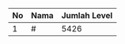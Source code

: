 | No | Nama            | Jumlah Level |
|----|-----------------|--------------|
| 1  | #    |    5426        |
